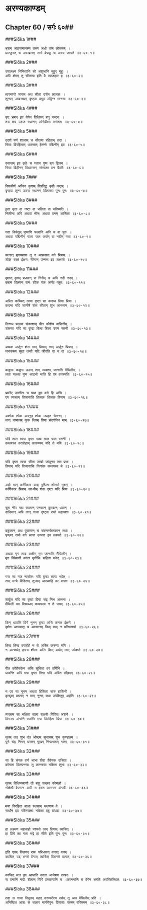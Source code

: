अरण्यकाण्डम्
===============================


## Chapter 60  / सर्गः ६०##


###Slōka 1###


    भृशम् आव्रजमानस्य तस्य अधो वाम लोचनम् ।
    प्रास्फुरत् च अस्खलत् रामो वेपथुः च अस्य जायते ॥३-६०-१॥


###Slōka 2###


    उपालक्ष्य निमित्तानि सो अशुभानि मुहुर् मुहुः ।
    अपि क्षेमम् तु सीताया इति वै व्याजहार ह ॥३-६०-२॥


###Slōka 3###


    त्वरमाणो जगाम अथ सीता दर्शन लालसः ।
    शून्यम् आवसथम् दृष्ट्वा बभूव उद्विग्न मानसः ॥३-६०-३॥


###Slōka 4###


    उद् भ्रमन् इव वेगेन विक्षिपन् रघु नन्दनः ।
    तत्र तत्र उटज स्थानम् अभिवीक्ष्य समंततः ॥३-६०-४॥


###Slōka 5###


    ददर्श पर्ण शालाम् च सीतया रहिताम् तदा ।
    श्रिया विरहिताम् ध्वस्ताम् हेमन्ते पद्मिनीम् इव ॥३-६०-५॥


###Slōka 6###


    रुदन्तम् इव वृक्षैः च ग्लान पुष्प मृग द्विजम् ।
    श्रिया विहीनम् विध्वस्तम् संत्यक्त वन दैवतैः ॥३-६०-६॥


###Slōka 7###


    विप्रकीर्ण अजिन कुशम् विप्रविद्ध बृसी कटम् ।
    दृष्ट्वा शून्य उटज स्थानम् विललाप पुनः पुनः ॥३-६०-७॥


###Slōka 8###


    हृता मृता वा नष्टा वा भक्षिता वा भविष्यति ।
    निलीना अपि अथवा भीरुः अथवा वनम् आश्रिता ॥३-६०-८॥


###Slōka 9###


    गता विचेतुम् पुष्पाणि फलानि अपि च वा पुनः ।
    अथवा पद्मिनीम् याता जल अर्थम् वा नदीम् गता ॥३-६०-९॥


###Slōka 10###


    यत्नात् मृगयमाणः तु न आससाद वने प्रियाम् ।
    शोक रक्त ईक्षणः श्रीमान् उन्मत्त इव लक्ष्यते ॥३-६०-१०॥


###Slōka 11###


    वृक्षात् वृक्षम् प्रधावन् स गिरीम् च अपि नदी नदम् ।
    बभ्राम विलपन् रामः शोक पंक अर्णव प्लुतः ॥३-६०-११॥


###Slōka 12###


    अस्ति कच्चित् त्वया दृष्टा सा कदम्ब प्रिया प्रिया ।
    कदम्ब यदि जानीषे शंस सीताम् शुभ आननाम् ॥३-६०-१२॥


###Slōka 13###


    स्निग्ध पल्लव संकाशाम् पीत कौशेय वासिनीम् ।
    शंसस्व यदि सा दृष्टा बिल्व बिल्व उपम स्तनी ॥३-६०-१३॥


###Slōka 14###


    अथवा अर्जुन शंस त्वम् प्रियाम् ताम् अर्जुन प्रियाम् ।
    जनकस्य सुता तन्वी यदि जीवति वा न वा ॥३-६०-१४॥


###Slōka 15###


    ककुभः ककुभ ऊरुम् ताम् व्यक्तम् जानाति मैथिलीम् ।
    लता पल्लव पुष्प आढ्यो भाति हि एष वनस्पतिः ॥३-६०-१५॥


###Slōka 16###


    भ्रमरैर् उपगीतः च यथा द्रुम वरो हि असि ।
    एष व्यक्तम् विजानाति तिलकः तिलक प्रियाम् ॥३-६०-१६॥


###Slōka 17###


    अशोक शोक अपनुद शोक उपहत चेतनम् ।
    त्वन् नामानम् कुरु क्षिप्रम् प्रिया संदर्शनेन माम् ॥३-६०-१७॥


###Slōka 18###


    यदि ताल त्वया दृष्टा पक्व ताल फल स्तनी ।
    कथयस्व वरारोहाम् कारुण्यम् यदि ते मयि ॥३-६०-१८॥


###Slōka 19###


    यदि दृष्टा त्वया सीता जम्बो जांबूनद सम प्रभा ।
    प्रियाम् यदि विजानासि निःशंक कथयस्व मे ॥३-६०-१९॥


###Slōka 20###


    अहो त्वम् कर्णिकार अद्य पुष्पितः शोभसे भृशम् ।
    कर्णिकार प्रियाम् साध्वीम् शंस दृष्टा यदि प्रिया ॥३-६०-२०॥


###Slōka 21###


    चूत नीप महा सालान् पनसान् कुरवान् धवान् ।
    दाडिमान् अपि तान् गत्वा दृष्ट्वा रामो महायशाः ॥३-६०-२१॥


###Slōka 22###


    बकुलान् अथ पुन्नागान् च चंदनान्केतकान् तथा ।
    पृच्छन् रामो वने भ्रान्त उन्मत्त इव लक्ष्यते ॥३-६०-२२॥


###Slōka 23###


    अथवा मृग शाब अक्षीम् मृग जानासि मैथिलीम् ।
    मृग विप्रेक्षणी कांता मृगीभिः सहिता भवेत् ॥३-६०-२३॥


###Slōka 24###


    गज सा गज नासोरुः यदि दृष्टा त्वया भवेत् ।
    ताम् मन्ये विदिताम् तुभ्यम् आख्याहि वर वारण ॥३-६०-२४॥


###Slōka 25###


    शार्दूल यदि सा दृष्टा प्रिया चंद्र निभ आनना ।
    मैथिली मम विस्रब्धम् कथयस्व न ते भयम् ॥३-६०-२५॥


###Slōka 26###


    किम् धावसि प्रिये नूनम् दृष्टा असि कमल ईक्षणे ।
    वृक्षेण आच्चाद्य च आत्मानम् किम् माम् न प्रतिभाषसे ॥३-६०-२६॥


###Slōka 27###


    तिष्ठ तिष्ठ वरारोहे न ते अस्ति करुणा मयि ।
    न अत्यर्थम् हास्य शीला असि किम् अर्थम् माम् उपेक्षसे ॥३-६०-२७॥


###Slōka 28###


    पीत कौशेयकेन असि सूचिता वर वर्णिनि ।
    धावन्ति अपि मया दृष्टा तिष्ठ यदि अस्ति सौहृदम् ॥३-६०-२८॥


###Slōka 29###


    न एव सा नूनम् अथवा हिंसिता चारु हासिनी ।
    कृच्छ्रम् प्राप्तम् न माम् नूनम् यथा उपेक्षितुम् अर्हति ॥३-६०-२९॥


###Slōka 30###


    व्यक्तम् सा भक्षिता बाला राक्षसैः पिशित अशनैः ।
    विभज्य अंगानि सर्वाणि मया विरहिता प्रिया ॥३-६०-३०॥


###Slōka 31###


    नूनम् तत् शुभ दंत ओष्ठम् सुनासम् शुभ कुण्डलम् ।
    पूर्ण चंद्र निभम् ग्रस्तम् मुखम् निष्प्रभताम् गतम् ॥३-६०-३१॥


###Slōka 32###


    सा हि चंपक वर्ण आभा ग्रीवा ग्रैवेयक उचिता ।
    कोमला विलपन्त्याः तु कान्ताया भक्षिता शुभा ॥३-६०-३२॥


###Slōka 33###


    नूनम् विक्षिप्यमाणौ तौ बाहू पल्लव कोमलौ ।
    भक्षितौ वेपमान अग्रौ स हस्त आभरण अंगदौ ॥३-६०-३३॥


###Slōka 34###


    मया विरहिता बाला रक्षसाम् भक्षणाय वै ।
    सार्थेन इव परित्यक्ता भक्षिता बहु बांधवा ॥३-६०-३४॥


###Slōka 35###


    हा लक्ष्मण महाबाहो पश्यसे त्वम् प्रियाम् क्वचित् ।
    हा प्रिये क्व गता भद्रे हा सीते इति पुनः पुनः ॥३-६०-३५॥


###Slōka 36###


    इति एवम् विलपन् रामः परिधावन् वनात् वनम् ।
    क्वचित् उद् भ्रमते वेगात् क्वचित् विभ्रमते बलात् ॥३-६०-३६॥


###Slōka 37###


    क्वचित् मत्त इव आभाति कांता अन्वेषण तत्परः ।
    स वनानि नदीः शैलान् गिरि प्रस्रवणानि च ।काननानि च वेगेन भ्रमति अपरिसंस्थितः ॥३-६०-३७॥


###Slōka 38###


    तदा स गत्वा विपुलम् महत् वनम्परीत्य सर्वम् तु अथ मैथिलीम् प्रति ।
    अनिष्ठित आशः स चकार मार्गणेपुनः प्रियायाः परमम् परिश्रमम् ॥३-६०-३८॥


